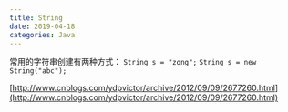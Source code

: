 ```yaml
---
title: String
date: 2019-04-18
categories: Java
---
```


常用的字符串创建有两种方式：
`String s = "zong";`
`String s = new String("abc");`

[http://www.cnblogs.com/ydpvictor/archive/2012/09/09/2677260.html](http://www.cnblogs.com/ydpvictor/archive/2012/09/09/2677260.html)

